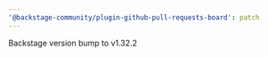 ```yaml
---
'@backstage-community/plugin-github-pull-requests-board': patch
---
```


Backstage version bump to v1.32.2
